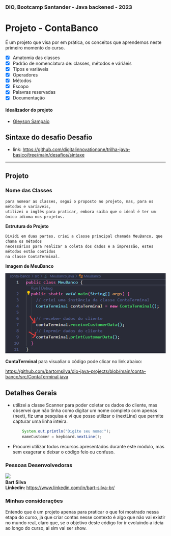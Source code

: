 ### DIO, Bootcamp Santander - Java backened - 2023

# Projeto - ContaBanco
É um projeto que visa por em prática, os conceitos que aprendemos neste primeiro
momento do curso.
- [x] Amatomia das classes
- [x] Padrão de nomenclatura de: classes, métodos e váriáeis
- [x] Tipos e variáveis
- [x] Operadores
- [x] Métodos
- [x] Escopo
- [x] Palavras reservadas
- [x] Documentação 

#### Idealizador do projeto
- [Gleyson Sampaio](https://github.com/glysns)

## Sintaxe do desafio Desafio
- link: https://github.com/digitalinnovationone/trilha-java-basico/tree/main/desafios/sintaxe
<hr/>

## Projeto 

### Nome das Classes
```
para nomear as classes, segui o proposto no projeto, mas, para os métodos e varíaveis,
utilizei o inglês para praticar, embora saiba que o ideal é ter um único idioma nos projetos.

```
**Estrutura do Projeto**
```
Dividi em duas partes, criei a classe principal chamada MeuBanco, que chama os métodos
necessários para realizar a coleta dos dados e a impressão, estes métodos estão contidos
na classe ContaTerminal.  
```

**Imagem de MeuBanco**

![Alt text](image-1.png)

**ContaTerminal**
para visualiar o código pode clicar no link abaixo:<p>
https://github.com/bartomsilva/dio-java-projects/blob/main/conta-banco/src/ContaTerminal.java


## Detalhes Gerais

- utilizei a classe Scanner para poder coletar os dados do cliente,
  mas observei que não tinha como digitar um nome completo com apenas
  (next), fiz uma pesquisa e vi que posso utilizar o (nextLine) que
  permite capturar uma linha inteira.
  
  ```Java
      System.out.println("Digite seu nome:");
      nameCustomer = keyboard.nextLine();
  ```
- Procurei utilizar todos recursos apresentados durante este módulo,
  mas sem exagerar e deixar o código feio ou confuso.

### Pessoas Desenvolvedoras
<img src="https://github.com/bartomsilva/dio-java-projects/assets/106079184/d4797edc-6fa2-44af-a260-a05d31c3500f" 
width="120px"/><br/>
<b>Bart Silva</b><br/>
<b>Linkedin: </b>
https://www.linkedin.com/in/bart-silva-br/

### Minhas considerações
Entendo que é um projeto apenas para praticar o que foi mostrado nessa etapa do curso, já que criar contas nesse contexto 
é algo que não vai existir no mundo real, claro que, se o objetivo deste código for ir evoluindo a ideia ao longo do curso,
ai sim vai ser show.


